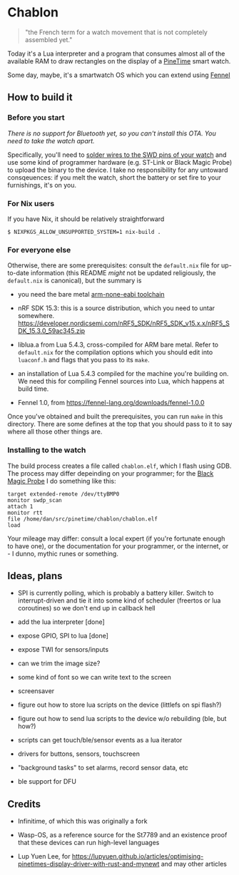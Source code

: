 # Chablon

> "the French term for a watch movement that is not completely assembled yet."


Today it's a Lua interpreter and a program that consumes almost all of
the available RAM to draw rectangles on the display of a
[PineTime](https://wiki.pine64.org/wiki/PineTime)
smart watch.

Some day, maybe, it's a smartwatch OS which you can extend using
[Fennel](https://fennel-lang.org/)

## How to build it

### Before you start

_There is no support for Bluetooth yet, so you can't install this OTA. You need to take the watch apart._

Specifically, you'll need to
[solder wires to the SWD pins of your watch](https://wiki.pine64.org/wiki/PineTime_Devkit_Wiring) and use
some kind of programmer hardware (e.g. ST-Link or Black Magic Probe)
to upload the binary to the device. I take no responsibility for any
untoward consqeuences: if you melt the watch, short the battery or set
fire to your furnishings, it's on you.

### For Nix users

If you have Nix, it should be relatively straightforward

    $ NIXPKGS_ALLOW_UNSUPPORTED_SYSTEM=1 nix-build .


### For everyone else

Otherwise, there are some prerequisites: consult the `default.nix`
file for up-to-date information (this README *might* not be updated
religiously, the `default.nix` is canonical), but the summary is

* you need the bare metal [arm-none-eabi toolchain](https://developer.arm.com/tools-and-software/open-source-software/developer-tools/gnu-toolchain/gnu-rm/downloads/product-release)

* nRF SDK 15.3: this is a source distribution, which you need to untar
  somewhere. https://developer.nordicsemi.com/nRF5_SDK/nRF5_SDK_v15.x.x/nRF5_SDK_15.3.0_59ac345.zip

* liblua.a from Lua 5.4.3, cross-compiled for ARM bare metal. Refer to `default.nix` for the compilation options which you should edit into `luaconf.h` and flags that you pass to its `make`.

* an installation of Lua 5.4.3 compiled for the machine you're
  building on. We need this for compiling Fennel sources into Lua,
  which happens at build time.

* Fennel 1.0, from https://fennel-lang.org/downloads/fennel-1.0.0

Once you've obtained and built the prerequisites, you can run `make`
in this directory. There are some defines at the top that you should
pass to it to say where all those other things are.

### Installing to the watch

The build process creates a file called `chablon.elf`, which I flash
using GDB. The process may differ depeinding on your programmer; for the [Black Magic Probe](https://1bitsquared.com/products/black-magic-probe) I do something like this:

    target extended-remote /dev/ttyBMP0
	monitor swdp_scan
	attach 1
	monitor rtt
	file /home/dan/src/pinetime/chablon/chablon.elf
	load

Your mileage may differ: consult a local expert (if you're fortunate
enough to have one), or the documentation for your programmer, or the
internet, or - I dunno, mythic runes or something.


## Ideas, plans

* SPI is currently polling, which is probably a battery killer. Switch
to interrupt-driven and tie it into some kind of scheduler (freertos
or lua coroutines) so we don't end up in callback hell

* add the lua interpreter [done]

* expose GPIO, SPI to lua [done]

* expose TWI for sensors/inputs

* can we trim the image size?

* some kind of font so we can write text to the screen

* screensaver

* figure out how to store lua scripts on the device (littlefs on
  spi flash?)

* figure out how to send lua scripts to the device w/o rebuilding (ble,
  but how?)

* scripts can get touch/ble/sensor events as a lua iterator

* drivers for buttons, sensors, touchscreen

* "background tasks" to set alarms, record sensor data, etc

* ble support for DFU



## Credits

* Infinitime, of which this was originally a fork

* Wasp-OS, as a reference source for the St7789 and an existence proof that
these devices can run high-level languages

* Lup Yuen Lee, for https://lupyuen.github.io/articles/optimising-pinetimes-display-driver-with-rust-and-mynewt and may other articles
